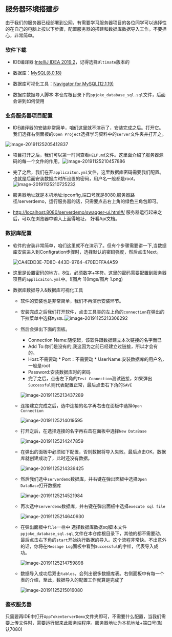## 服务器环境搭建步

由于我们的服务器已经部署到公网，有需要学习服务器项目的各位同学可以选择性的在自己的电脑上按以下步骤，配置服务器的搭建和数据库数据导入工作。不要担心，非常简单。

### 软件下载

   *   IDE编译器:[IntelliJ IDEA 2019.2]( https://www.jetbrains.com/idea)，记得选择`Ultimate`版本的
 
   *   数据库：[MySQL(8.0.18)]( https://dev.mysql.com/downloads/file/?id=490317)

   *   数据库可视化工具：[Navigator for MySQL(12.1.19)](https://www.navicat.com.cn/products/navicat-for-mysql/)

   *   数据库数据导入脚本:本仓库根目录下的`ppjoke_database_sql.sql`文件，后面会讲到如何使用

### 业务服务器项目配置

- IDE编译器的安装非常简单，咱们这里就不演示了，安装完成之后。打开它。我们选择右侧面板的`Open Project`选择学习资料中的`server`文件夹并打开之。

![image-20191125205412837](imgs/image-20191125205412837.png)

- 项目打开之后，我们可以第一时间查看`HELP.md`文件。这里面介绍了服务器源码的每一个文件的作用。![image-20191125210457886](imgs/image-20191125210457886.png)

- 完了之后，我们在开`applicaiton.yml`文件，这里数据库密码需要我们配置。也就是后面安装数据库时所设置的密码，用户名一般都是root。![image-20191125210725232](imgs/image-20191125210725232.png)

- 服务器地址就是本机地址:ipconfig,端口号就是8080,服务器路径/serverdemo，运行服务器的话，只需要点击右上角的绿色三角包即可。

- <http://localhost:8080/serverdemo/swagger-ui.html#/> 服务器运行起来之后，可以在浏览器中输入上面得地址， 好看Api文档。

### 数据库配置

  - 软件的安装非常简单，咱们这里就不在演示了。但有个步骤需要讲一下,当数据库安装进入到Configration步骤时，选择默认的密码强度，然后点击Next。

    ![CA4EDD3E-7D8D-443D-9764-470EDFFA4A59](imgs/CA4EDD3E-7D8D-443D-9764-470EDFFA4A59.png)

  - 这里是设置密码的地方，8位，必须数字+字符。这里的密码需要配置到服务器项目的`applicaiton.yml`中。![图片 1](imgs/图片 1.png)

- 数据库数据导入&数据库可视化工具

  - 软件的安装也是非常简单，我们不再演示安装环节。

  - 安装完成之后我们打开软件，点击工具类的左上角的`connection`在弹出的下拉菜单中选择`MySQL`.![image-20191125213306292](imgs/image-20191125213306292.png)

  - 然后会弹出下面的面板。
    * Connection Name:随便起，该软件跟数据建立本次链接的名字而已               
    * Add To:你们是没有的,我这因为之前已经建立过链接，所以才会有的。     
    * Host:不需要动                                                                                               * Port：不需要动                                                                                               * UserName:安装数据库的用户名，一般是root                                                  
    * Password:安装数据库时的密码                                                                         
    * 完了之后，点击左下角的`Test Connection`测试链接，如果弹出`Successful`则代表配置正常，最后点击右下角的`SAVE`

    ![image-20191125213437289](imgs/image-20191125213437289.png)

  - 连接建立完成之后，选中连接的名字再右击在面板中选择`Open Connection`

    ![image-20191125214019595](imgs/image-20191125214019595.png)

  - 打开之后，在选择连接的名字再右击在面板中选择`New DataBase`

    ![image-20191125214247859](imgs/image-20191125214247859.png)

  - 在弹出的面板中必须如下配置，否则数据将导入失败。最后点击OK。数据库就创建成功了，此时还没有数据。

    ![image-20191125214339425](imgs/image-20191125214339425.png)

  - 然后我们选中`serverdemo`数据库，并右键在弹出面板中选择`Open DataBase`打开数据库

    ![image-20191125214521984](imgs/image-20191125214521984.png)

  - 再次选中`serverdemo`数据库，并右键在弹出面板中选择`execute sql file`

    ![image-20191125214640930](imgs/image-20191125214640930.png)

  - 在弹出面板中`file`一栏中 选择数据库数据sql脚本文件`ppjoke_database_sql.sql`,文件在本仓库根目录下，其他的都不需要动，最后点击右下角的`start`开始执行数据的导入。这个流程非常快。不出意外的话，你将在`Message Log`面板中看到`Successful`的字样，代表导入成功。

    ![image-20191125214759898](imgs/image-20191125214759898.png)

  - 数据导入成功后双击`tables`，会列出很多数据库表。右侧面板中有每一个表的介绍，至此，数据导入的配置工作就算是完成了

    ![image-20191125215016080](imgs/image-20191125215016080.png)

### 鉴权服务器

  只需要再IDE中打开`AppTokenServerDemo`文件夹即可，不需要什么配置，当我们需要上传文件时，需要运行起来此服务端程序。服务器地址为本机地址+端口号(默认7080)